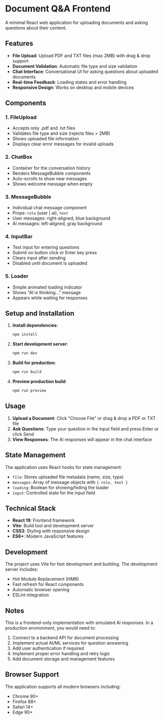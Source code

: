 # Document Q&A Frontend

A minimal React web application for uploading documents and asking questions about their content.

## Features

- **File Upload**: Upload PDF and TXT files (max 2MB) with drag & drop support
- **Document Validation**: Automatic file type and size validation
- **Chat Interface**: Conversational UI for asking questions about uploaded documents
- **Real-time Feedback**: Loading states and error handling
- **Responsive Design**: Works on desktop and mobile devices

## Components

### 1. FileUpload

- Accepts only .pdf and .txt files
- Validates file type and size (rejects files > 2MB)
- Shows uploaded file information
- Displays clear error messages for invalid uploads

### 2. ChatBox

- Container for the conversation history
- Renders MessageBubble components
- Auto-scrolls to show new messages
- Shows welcome message when empty

### 3. MessageBubble

- Individual chat message component
- Props: `role` (user | ai), `text`
- User messages: right-aligned, blue background
- AI messages: left-aligned, gray background

### 4. InputBar

- Text input for entering questions
- Submit on button click or Enter key press
- Clears input after sending
- Disabled until document is uploaded

### 5. Loader

- Simple animated loading indicator
- Shows "AI is thinking..." message
- Appears while waiting for responses

## Setup and Installation

1. **Install dependencies**:

   ```bash
   npm install
   ```

2. **Start development server**:

   ```bash
   npm run dev
   ```

3. **Build for production**:

   ```bash
   npm run build
   ```

4. **Preview production build**:
   ```bash
   npm run preview
   ```

## Usage

1. **Upload a Document**: Click "Choose File" or drag & drop a PDF or TXT file
2. **Ask Questions**: Type your question in the input field and press Enter or click Send
3. **View Responses**: The AI responses will appear in the chat interface

## State Management

The application uses React hooks for state management:

- `file`: Stores uploaded file metadata (name, size, type)
- `messages`: Array of message objects with `{ role, text }`
- `loading`: Boolean for showing/hiding the loader
- `input`: Controlled state for the input field

## Technical Stack

- **React 19**: Frontend framework
- **Vite**: Build tool and development server
- **CSS3**: Styling with responsive design
- **ES6+**: Modern JavaScript features

## Development

The project uses Vite for fast development and building. The development server includes:

- Hot Module Replacement (HMR)
- Fast refresh for React components
- Automatic browser opening
- ESLint integration

## Notes

This is a frontend-only implementation with simulated AI responses. In a production environment, you would need to:

1. Connect to a backend API for document processing
2. Implement actual AI/ML services for question answering
3. Add user authentication if required
4. Implement proper error handling and retry logic
5. Add document storage and management features

## Browser Support

The application supports all modern browsers including:

- Chrome 90+
- Firefox 88+
- Safari 14+
- Edge 90+
